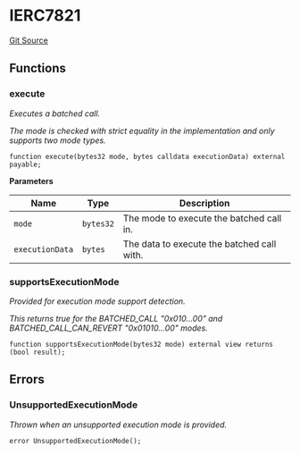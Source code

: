# IERC7821
[Git Source](https://github.com/Uniswap/minimal-delegation/blob/8189d62a80ed3ac2bd308849641dca52350f024a/src/interfaces/IERC7821.sol)


## Functions
### execute

*Executes a batched call.*

*The mode is checked with strict equality in the implementation and only supports two mode types.*


```solidity
function execute(bytes32 mode, bytes calldata executionData) external payable;
```
**Parameters**

|Name|Type|Description|
|----|----|-----------|
|`mode`|`bytes32`|The mode to execute the batched call in.|
|`executionData`|`bytes`|The data to execute the batched call with.|


### supportsExecutionMode

*Provided for execution mode support detection.*

*This returns true for the BATCHED_CALL "0x010...00" and BATCHED_CALL_CAN_REVERT "0x01010...00" modes.*


```solidity
function supportsExecutionMode(bytes32 mode) external view returns (bool result);
```

## Errors
### UnsupportedExecutionMode
*Thrown when an unsupported execution mode is provided.*


```solidity
error UnsupportedExecutionMode();
```


